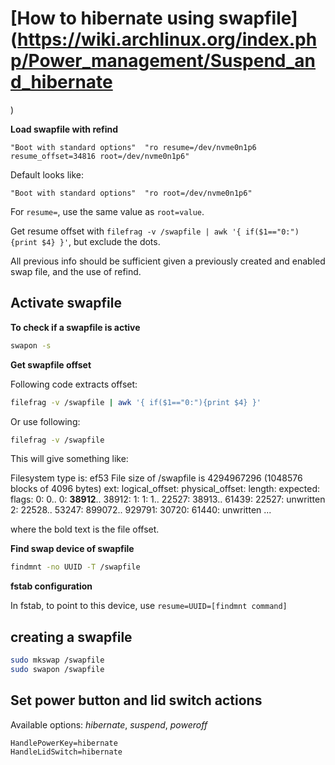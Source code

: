 
# [How to hibernate using swapfile](https://wiki.archlinux.org/index.php/Power_management/Suspend_and_hibernate
)

**Load swapfile with refind**

```
"Boot with standard options"  "ro resume=/dev/nvme0n1p6 resume_offset=34816 root=/dev/nvme0n1p6"
```

Default looks like:

```
"Boot with standard options"  "ro root=/dev/nvme0n1p6"
```

For `resume=`, use the same value as `root=value`.

Get resume offset with `filefrag -v /swapfile | awk '{ if($1=="0:"){print $4} }'`, but exclude the dots.

All previous info should be sufficient given a previously created and enabled swap file, and the use of refind.

## Activate swapfile

**To check if a swapfile is active**

```bash
swapon -s
```

**Get swapfile offset**

Following code extracts offset:

```bash
filefrag -v /swapfile | awk '{ if($1=="0:"){print $4} }'
```

Or use following:

```bash
filefrag -v /swapfile
```

This will give something like:

Filesystem type is: ef53
File size of /swapfile is 4294967296 (1048576 blocks of 4096 bytes)
 ext:     logical_offset:        physical_offset: length:   expected: flags:
   0:        0..       0:      **38912**..     38912:      1:
   1:        1..   22527:      38913..     61439:  22527:             unwritten
   2:    22528..   53247:     899072..    929791:  30720:      61440: unwritten
...

where the bold text is the file offset.

**Find swap device of swapfile**

```bash
findmnt -no UUID -T /swapfile
```

**fstab configuration**

In fstab, to point to this device, use `resume=UUID=[findmnt command]`


## creating a swapfile

```bash
sudo mkswap /swapfile
sudo swapon /swapfile
```

## Set power button and lid switch actions

Available options: *hibernate*, *suspend*, *poweroff*

```
HandlePowerKey=hibernate
HandleLidSwitch=hibernate
```
